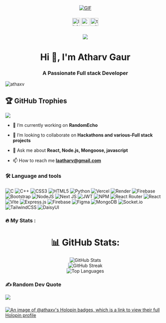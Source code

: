 <div align="center">
  <a href="https://giphy.com/gifs/dainfagerholm-animated-3d-wiggle-vgxZRTrhWyosE">
    <img src="https://media.giphy.com/media/vgxZRTrhWyosE/giphy.gif" alt="GIF">
  </a>
</div>


###

<div align="center">
  <img src="https://img.shields.io/static/v1?message=LinkedIn&logo=linkedin&label=&color=0A66C2&logoColor=white&labelColor=&style=for-the-badge" height="25" alt="linkedin logo" />
  <img src="https://img.shields.io/static/v1?message=Youtube&logo=youtube&label=&color=FF0000&logoColor=white&labelColor=&style=for-the-badge" height="25" alt="youtube logo"  />
  <img src="https://img.shields.io/static/v1?message=Twitter&logo=twitter&label=&color=1DA1F2&logoColor=white&labelColor=&style=for-the-badge" height="25" alt="twitter logo"  />
</div>

###

<div align="center">
  <img src="https://profile-counter.glitch.me/Athaxv/count.svg?"  />
</div>

###

<h1 align="center">Hi 👋, I'm Atharv Gaur</h1>
<h3 align="center">A Passionate Full stack Developer</h3>

<p align="left"> <img src="https://komarev.com/ghpvc/?username=athaxv&label=Profile%20views&color=0e75b6&style=flat" alt="athaxv" /> </p>

## 🏆 GitHub Trophies
![](https://github-profile-trophy.vercel.app/?username=athaxv&theme=radical&no-frame=false&no-bg=true&margin-w=4)


- 🌱 I’m currently working on **RandomEcho**

- 👯 I’m looking to collaborate on **Hackathons and various-Full stack projects**

- 💬 Ask me about **React, Node.js, Mongoose, javascript**

- 📫 How to reach me **laatharv@gmail.com**

###

<h3 align="left">🛠 Language and tools</h3>

###

![C](https://img.shields.io/badge/c-%2300599C.svg?style=for-the-badge&logo=c&logoColor=white) ![C++](https://img.shields.io/badge/c++-%2300599C.svg?style=for-the-badge&logo=c%2B%2B&logoColor=white) ![CSS3](https://img.shields.io/badge/css3-%231572B6.svg?style=for-the-badge&logo=css3&logoColor=white) ![HTML5](https://img.shields.io/badge/html5-%23E34F26.svg?style=for-the-badge&logo=html5&logoColor=white) ![Python](https://img.shields.io/badge/python-3670A0?style=for-the-badge&logo=python&logoColor=ffdd54) ![Vercel](https://img.shields.io/badge/vercel-%23000000.svg?style=for-the-badge&logo=vercel&logoColor=white) ![Render](https://img.shields.io/badge/Render-%46E3B7.svg?style=for-the-badge&logo=render&logoColor=white) ![Firebase](https://img.shields.io/badge/firebase-%23039BE5.svg?style=for-the-badge&logo=firebase) ![Bootstrap](https://img.shields.io/badge/bootstrap-%238511FA.svg?style=for-the-badge&logo=bootstrap&logoColor=white) ![NodeJS](https://img.shields.io/badge/node.js-6DA55F?style=for-the-badge&logo=node.js&logoColor=white) ![Next JS](https://img.shields.io/badge/Next-black?style=for-the-badge&logo=next.js&logoColor=white) ![JWT](https://img.shields.io/badge/JWT-black?style=for-the-badge&logo=JSON%20web%20tokens) ![NPM](https://img.shields.io/badge/NPM-%23CB3837.svg?style=for-the-badge&logo=npm&logoColor=white) ![React Router](https://img.shields.io/badge/React_Router-CA4245?style=for-the-badge&logo=react-router&logoColor=white) ![React](https://img.shields.io/badge/react-%2320232a.svg?style=for-the-badge&logo=react&logoColor=%2361DAFB) ![Vite](https://img.shields.io/badge/vite-%23646CFF.svg?style=for-the-badge&logo=vite&logoColor=white) ![Express.js](https://img.shields.io/badge/express.js-%23404d59.svg?style=for-the-badge&logo=express&logoColor=%2361DAFB) ![Firebase](https://img.shields.io/badge/firebase-a08021?style=for-the-badge&logo=firebase&logoColor=ffcd34) ![Figma](https://img.shields.io/badge/figma-%23F24E1E.svg?style=for-the-badge&logo=figma&logoColor=white) ![MongoDB](https://img.shields.io/badge/MongoDB-%234ea94b.svg?style=for-the-badge&logo=mongodb&logoColor=white) ![Socket.io](https://img.shields.io/badge/Socket.io-black?style=for-the-badge&logo=socket.io&badgeColor=010101) ![TailwindCSS](https://img.shields.io/badge/tailwindcss-%2338B2AC.svg?style=for-the-badge&logo=tailwind-css&logoColor=white) ![DaisyUI](https://img.shields.io/badge/daisyui-5A0EF8?style=for-the-badge&logo=daisyui&logoColor=white)


###

<h3 align="left">🔥   My Stats :</h3>

###

<div align="center">

# 📊 GitHub Stats:
![GitHub Stats](https://github-readme-stats.vercel.app/api?username=Athaxv&theme=date_night&hide_border=false&include_all_commits=true&count_private=true)<br/>
![GitHub Streak](https://github-readme-streak-stats.herokuapp.com/?user=Athaxv&theme=date_night&hide_border=false)<br/>
![Top Languages](https://github-readme-stats.vercel.app/api/top-langs/?username=Athaxv&theme=date_night&hide_border=false&include_all_commits=false&count_private=true&layout=compact)

</div>


###
### ✍️ Random Dev Quote
![](https://quotes-github-readme.vercel.app/api?type=horizontal&theme=radical)


###

[![An image of @athaxv's Holopin badges, which is a link to view their full Holopin profile](https://holopin.me/athaxv)](https://holopin.io/@athaxv)
